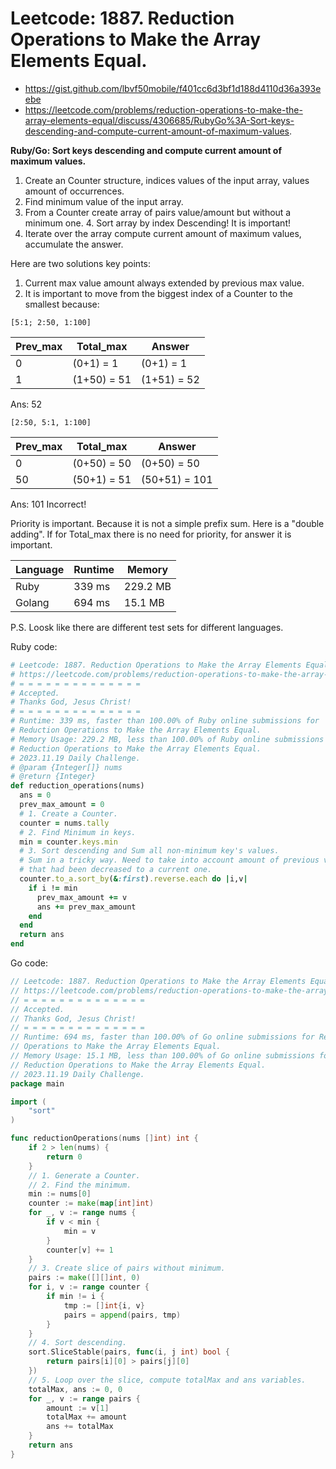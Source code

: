 # Leetcode: 1887. Reduction Operations to Make the Array Elements Equal.

- https://gist.github.com/lbvf50mobile/f401cc6d3bf1d188d4110d36a393eebe
- https://leetcode.com/problems/reduction-operations-to-make-the-array-elements-equal/discuss/4306685/RubyGo%3A-Sort-keys-descending-and-compute-current-amount-of-maximum-values.

**Ruby/Go: Sort keys descending and compute current amount of maximum values.**

1. Create an Counter structure, indices values of the input array, values
   amount of occurrences. 
2. Find minimum value of the input array. 
3. From a Counter create array of pairs value/amount but without a minimum
   one. 4. Sort array by index Descending! It is important! 
5. Iterate over the array compute current amount of maximum values, accumulate
   the answer.

Here are two solutions key points: 
1. Current max value amount always extended by previous max value. 
2. It is important to move from the biggest index of a Counter to  the
   smallest because:

```
[5:1; 2:50, 1:100]
```
Prev_max | Total_max | Answer 
--- | --- | ---
0 | (0+1) = 1 | (0+1) = 1 
1 | (1+50) = 51 | (1+51) = 52

Ans: 52

```
[2:50, 5:1, 1:100]
```
Prev_max | Total_max | Answer
--- | --- | ---
0 | (0+50) = 50 | (0+50) = 50
50 | (50+1) = 51 | (50+51) = 101

Ans: 101 Incorrect!

Priority is important. Because it is not a simple prefix sum. Here is a
"double adding". If for Total_max there is no need for priority, for answer it
is important.

Language | Runtime | Memory
--- | --- | --- 
Ruby | 339 ms | 229.2 MB
Golang | 694 ms | 15.1 MB

P.S. Loosk like there are different test sets for different languages.




Ruby code:
```Ruby
# Leetcode: 1887. Reduction Operations to Make the Array Elements Equal.
# https://leetcode.com/problems/reduction-operations-to-make-the-array-elements-equal
# = = = = = = = = = = = = = =
# Accepted.
# Thanks God, Jesus Christ!
# = = = = = = = = = = = = = =
# Runtime: 339 ms, faster than 100.00% of Ruby online submissions for
# Reduction Operations to Make the Array Elements Equal.
# Memory Usage: 229.2 MB, less than 100.00% of Ruby online submissions for
# Reduction Operations to Make the Array Elements Equal.
# 2023.11.19 Daily Challenge.
# @param {Integer[]} nums
# @return {Integer}
def reduction_operations(nums)
  ans = 0
  prev_max_amount = 0
  # 1. Create a Counter.
  counter = nums.tally
  # 2. Find Minimum in keys.
  min = counter.keys.min
  # 3. Sort descending and Sum all non-minimum key's values.
  # Sum in a tricky way. Need to take into account amount of previous values
  # that had been decreased to a current one.
  counter.to_a.sort_by(&:first).reverse.each do |i,v|
    if i != min
      prev_max_amount += v
      ans += prev_max_amount 
    end
  end
  return ans
end
```
Go code:
```Go
// Leetcode: 1887. Reduction Operations to Make the Array Elements Equal.
// https://leetcode.com/problems/reduction-operations-to-make-the-array-elements-equal
// = = = = = = = = = = = = = =
// Accepted.
// Thanks God, Jesus Christ!
// = = = = = = = = = = = = = =
// Runtime: 694 ms, faster than 100.00% of Go online submissions for Reduction
// Operations to Make the Array Elements Equal.
// Memory Usage: 15.1 MB, less than 100.00% of Go online submissions for
// Reduction Operations to Make the Array Elements Equal.
// 2023.11.19 Daily Challenge.
package main

import (
	"sort"
)

func reductionOperations(nums []int) int {
	if 2 > len(nums) {
		return 0
	}
	// 1. Generate a Counter.
	// 2. Find the minimum.
	min := nums[0]
	counter := make(map[int]int)
	for _, v := range nums {
		if v < min {
			min = v
		}
		counter[v] += 1
	}
	// 3. Create slice of pairs without minimum.
	pairs := make([][]int, 0)
	for i, v := range counter {
		if min != i {
			tmp := []int{i, v}
			pairs = append(pairs, tmp)
		}
	}
	// 4. Sort descending.
	sort.SliceStable(pairs, func(i, j int) bool {
		return pairs[i][0] > pairs[j][0]
	})
	// 5. Loop over the slice, compute totalMax and ans variables.
	totalMax, ans := 0, 0
	for _, v := range pairs {
		amount := v[1]
		totalMax += amount
		ans += totalMax
	}
	return ans
}
```
